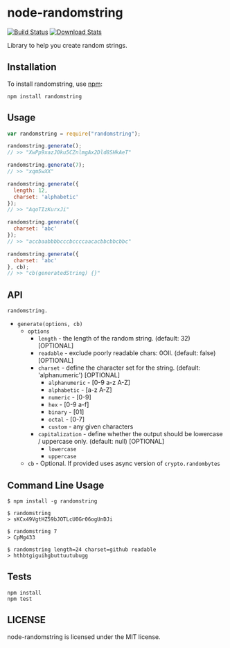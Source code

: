 # node-randomstring

[![Build Status](https://travis-ci.org/klughammer/node-randomstring.svg?branch=master)](https://travis-ci.org/klughammer/node-randomstring) [![Download Stats](https://img.shields.io/npm/dm/randomstring.svg)](https://github.com/klughammer/node-randomstring)

Library to help you create random strings.

## Installation

To install randomstring, use [npm](http://github.com/npm/npm):

```
npm install randomstring
```

## Usage

```javascript
var randomstring = require("randomstring");

randomstring.generate();
// >> "XwPp9xazJ0ku5CZnlmgAx2Dld8SHkAeT"

randomstring.generate(7);
// >> "xqm5wXX"

randomstring.generate({
  length: 12,
  charset: 'alphabetic'
});
// >> "AqoTIzKurxJi"

randomstring.generate({
  charset: 'abc'
});
// >> "accbaabbbbcccbccccaacacbbcbbcbbc"

randomstring.generate({
  charset: 'abc'
}, cb);
// >> "cb(generatedString) {}"

```

## API

`randomstring.`

- `generate(options, cb)`
  - `options`
    - `length` - the length of the random string. (default: 32) [OPTIONAL]
    - `readable` - exclude poorly readable chars: 0OIl. (default: false) [OPTIONAL]
    - `charset` - define the character set for the string. (default: 'alphanumeric') [OPTIONAL]
      - `alphanumeric` - [0-9 a-z A-Z]
      - `alphabetic` - [a-z A-Z]
      - `numeric` - [0-9]
      - `hex` - [0-9 a-f]
      - `binary` - [01]
      - `octal` - [0-7]
      - `custom` - any given characters
    - `capitalization` - define whether the output should be lowercase / uppercase only. (default: null) [OPTIONAL]
      - `lowercase`
      - `uppercase`
  - `cb` - Optional.  If provided uses async version of `crypto.randombytes`

## Command Line Usage

    $ npm install -g randomstring

    $ randomstring
    > sKCx49VgtHZ59bJOTLcU0Gr06ogUnDJi

    $ randomstring 7
    > CpMg433

    $ randomstring length=24 charset=github readable
    > hthbtgiguihgbuttuutubugg

## Tests

```
npm install
npm test
```

## LICENSE

node-randomstring is licensed under the MIT license.

